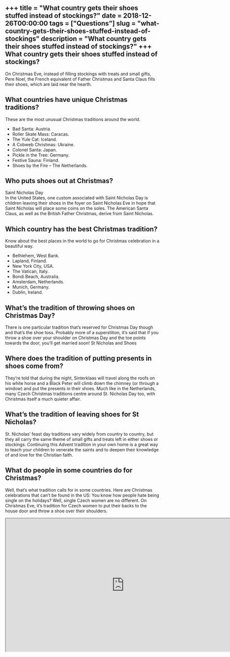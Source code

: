 +++
title = "What country gets their shoes stuffed instead of stockings?"
date = 2018-12-26T00:00:00
tags = ["Questions"]
slug = "what-country-gets-their-shoes-stuffed-instead-of-stockings"
description = "What country gets their shoes stuffed instead of stockings?"
+++
What country gets their shoes stuffed instead of stockings?
-----------------------------------------------------------

On Christmas Eve, instead of filling stockings with treats and small gifts, Pere Noel, the French equivalent of Father Christmas and Santa Claus fills their shoes, which are laid near the hearth.

What countries have unique Christmas traditions?
------------------------------------------------

These are the most unusual Christmas traditions around the world.

- Bad Santa: Austria.
- Roller Skate Mass: Caracas.
- The Yule Cat: Iceland.
- A Cobweb Christmas: Ukraine.
- Colonel Santa: Japan.
- Pickle in the Tree: Germany.
- Festive Sauna: Finland.
- Shoes by the Fire – The Netherlands.

Who puts shoes out at Christmas?
--------------------------------

Saint Nicholas Day  
In the United States, one custom associated with Saint Nicholas Day is children leaving their shoes in the foyer on Saint Nicholas Eve in hope that Saint Nicholas will place some coins on the soles. The American Santa Claus, as well as the British Father Christmas, derive from Saint Nicholas.

Which country has the best Christmas tradition?
-----------------------------------------------

Know about the best places in the world to go for Christmas celebration in a beautiful way.

- Bethlehem, West Bank.
- Lapland, Finland.
- New York City, USA.
- The Vatican, Italy.
- Bondi Beach, Australia.
- Amsterdam, Netherlands.
- Munich, Germany.
- Dublin, Ireland.

What’s the tradition of throwing shoes on Christmas Day?
--------------------------------------------------------

There is one particular tradition that’s reserved for Christmas Day though and that’s the shoe toss. Probably more of a superstition, it’s said that if you throw a shoe over your shoulder on Christmas Day and the toe points towards the door, you’ll get married soon! St Nicholas and Shoes

Where does the tradition of putting presents in shoes come from?
----------------------------------------------------------------

They’re told that during the night, Sinterklaas will travel along the roofs on his white horse and a Black Peter will climb down the chimney (or through a window) and put the presents in their shoes. Much like in the Netherlands, many Czech Christmas traditions centre around St. Nicholas Day too, with Christmas itself a much quieter affair.

What’s the tradition of leaving shoes for St Nicholas?
------------------------------------------------------

St. Nicholas’ feast day traditions vary widely from country to country, but they all carry the same theme of small gifts and treats left in either shoes or stockings. Continuing this Advent tradition in your own home is a great way to teach your children to venerate the saints and to deepen their knowledge of and love for the Christian faith.

What do people in some countries do for Christmas?
--------------------------------------------------

Well, that’s what tradition calls for in some countries. Here are Christmas celebrations that can’t be found in the US: You know how people hate being single on the holidays? Well, single Czech women are no different. On Christmas Eve, it’s tradition for Czech women to put their backs to the house door and throw a shoe over their shoulders.

<iframe allow="accelerometer; autoplay; clipboard-write; encrypted-media; gyroscope; picture-in-picture" allowfullscreen="" class="__youtube_prefs__  epyt-is-override  no-lazyload" data-no-lazy="1" data-origheight="433" data-origwidth="770" data-skipgform_ajax_framebjll="" height="433" id="_ytid_66842" loading="lazy" src="https://www.youtube.com/embed/p7zpKdR7kSE?enablejsapi=1&autoplay=0&cc_load_policy=0&cc_lang_pref=&iv_load_policy=1&loop=0&modestbranding=0&rel=1&fs=1&playsinline=0&autohide=2&theme=dark&color=red&controls=1&" title="YouTube player" width="770"></iframe>